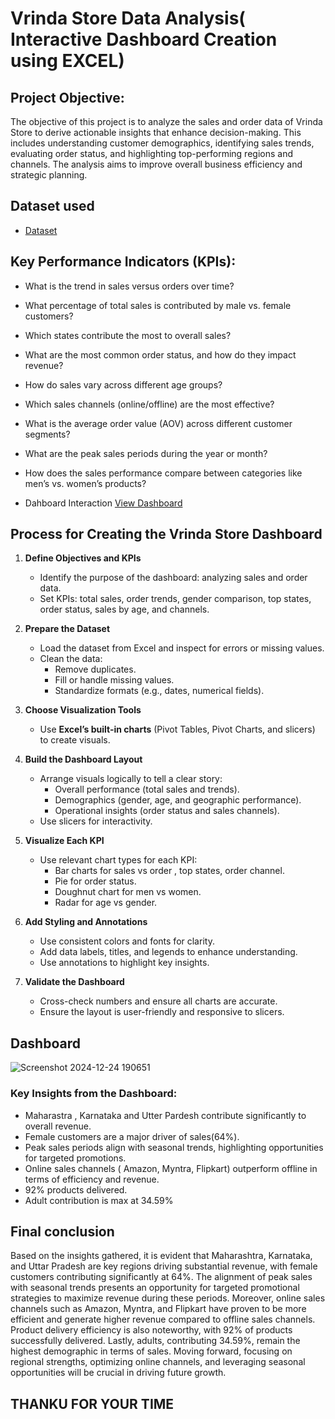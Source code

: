 # Vrinda Store Data Analysis( Interactive Dashboard Creation using EXCEL) 

## Project Objective:

The objective of this project is to analyze the sales and order data of Vrinda Store to derive actionable insights that enhance decision-making. This includes understanding customer demographics, identifying sales trends, evaluating order status, and highlighting top-performing regions and channels. The analysis aims to improve overall business efficiency and strategic planning.

## Dataset used
- <a href="https://github.com/Shrutikunwar9/Mart-Sales-Report/blob/main/Vrinda%20Store%20Data%20Analysis.xlsx">Dataset</a>

## Key Performance Indicators (KPIs):
 - What is the trend in sales versus orders over time?
 - What percentage of total sales is contributed by male vs. female customers?
 - Which states contribute the most to overall sales?
 - What are the most common order status, and how do they impact revenue?
 - How do sales vary across different age groups?
 - Which sales channels (online/offline) are the most effective?
 - What is the average order value (AOV) across different customer segments?
 - What are the peak sales periods during the year or month?
 - How does the sales performance compare between categories like men’s vs. women’s products?
    
- Dahboard Interaction <a href="https://github.com/Shrutikunwar9/Mart-Sales-Report/blob/main/Screenshot%202024-12-24%20190651.png">View Dashboard</a>

## Process for Creating the Vrinda Store Dashboard

1. **Define Objectives and KPIs**  
   - Identify the purpose of the dashboard: analyzing sales and order data.  
   - Set KPIs: total sales, order trends, gender comparison, top states, order status, sales by age, and channels.

2. **Prepare the Dataset**  
   - Load the dataset from Excel and inspect for errors or missing values.  
   - Clean the data:  
     - Remove duplicates.  
     - Fill or handle missing values.  
     - Standardize formats (e.g., dates, numerical fields).

3. **Choose Visualization Tools**  
   - Use **Excel’s built-in charts** (Pivot Tables, Pivot Charts, and slicers) to create visuals.

4. **Build the Dashboard Layout**  
   - Arrange visuals logically to tell a clear story:  
     - Overall performance (total sales and trends).  
     - Demographics (gender, age, and geographic performance).  
     - Operational insights (order status and sales channels).  
   - Use slicers for interactivity.

5. **Visualize Each KPI**  
   - Use relevant chart types for each KPI:  
     - Bar charts for sales vs order , top states, order channel.  
     - Pie for order status.  
     - Doughnut chart for men vs women.  
     - Radar for age vs gender. 

6. **Add Styling and Annotations**  
   - Use consistent colors and fonts for clarity.  
   - Add data labels, titles, and legends to enhance understanding.  
   - Use annotations to highlight key insights.

7. **Validate the Dashboard**  
   - Cross-check numbers and ensure all charts are accurate.  
   - Ensure the layout is user-friendly and responsive to slicers.

## Dashboard
![Screenshot 2024-12-24 190651](https://github.com/user-attachments/assets/44f09987-0402-4349-99c9-8bc70bab7b2f)

### **Key Insights from the Dashboard:**  
- Maharastra , Karnataka and Utter Pardesh contribute significantly to overall revenue.  
- Female customers are a major driver of sales(64%).  
- Peak sales periods align with seasonal trends, highlighting opportunities for targeted promotions.  
- Online sales channels ( Amazon, Myntra, Flipkart)  outperform offline in terms of efficiency and revenue.  
- 92% products delivered.
- Adult contribution is max at 34.59%

## Final conclusion
Based on the insights gathered, it is evident that Maharashtra, Karnataka, and Uttar Pradesh are key regions driving substantial revenue, with female customers contributing significantly at 64%. The alignment of peak sales with seasonal trends presents an opportunity for targeted promotional strategies to maximize revenue during these periods. Moreover, online sales channels such as Amazon, Myntra, and Flipkart have proven to be more efficient and generate higher revenue compared to offline sales channels. Product delivery efficiency is also noteworthy, with 92% of products successfully delivered. Lastly, adults, contributing 34.59%, remain the highest demographic in terms of sales. Moving forward, focusing on regional strengths, optimizing online channels, and leveraging seasonal opportunities will be crucial in driving future growth.

## THANKU FOR YOUR TIME

